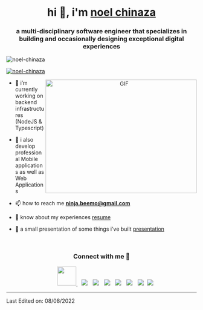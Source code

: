 <h1 align="center">hi 👋, i'm <a href="https://www.linkedin.com/in/noel-ama/" target="blank">
noel chinaza</a></h1>
<h3 align="center">a multi-disciplinary software engineer that specializes in building and occasionally designing exceptional digital experiences</h3>

<p align="left"> <img src="https://komarev.com/ghpvc/?username=noel-chinaza&label=profile%20views&color=0e75b6&style=flat" alt="noel-chinaza" /> </p>

<p align="left"> <a href="https://twitter.com/noel_chinaza" target="blank"><img src="https://img.shields.io/twitter/follow/noel_chinaza?logo=twitter&style=for-the-badge" alt="noel-chinaza" /></a> </p>

<a target="_blank" align="center">
  <img align="right" top="500" height="300" width="400" alt="GIF" src="https://media.giphy.com/media/SWoSkN6DxTszqIKEqv/giphy.gif">
</a>

- 🌱 i’m currently working on backend infrastructures (NodeJS & Typescript)

- 🌱 i also develop professional Mobile applications as well as Web Applications

- 📫 how to reach me **ninja.beemo@gmail.com**

- 📄 know about my experiences <a href="https://github.com/noel-chinaza/Me.io/blob/master/01SaurabhChavanReactNativeResume.pdf" target="blank">resume</a>

- 📄 a small presentation of some things i've built <a href="https://github.com/noel-chinaza/Me.io/blob/master/01SaurabhChavanReactNativeResume.pdf" target="blank">presentation</a>
<br/>
<h3 align="center" > Connect with me 🤝 </h3>

<p align="center">

 <div align="center"  class="icons-social" style="margin-left: 10px;">
      <a style="margin-left: 10px;"  target="_blank" href="https://www.linkedin.com/in/saurabhmchavan/">
			  <img src="https://cdn-icons-png.flaticon.com/512/174/174857.png" width="50" height="50">
      </a>
        <a style="margin-left: 10px;" target="_blank" href="https://github.com/100rabhcsmc">
		<img src="https://img.icons8.com/doodle/40/000000/github--v1.png"></a>
		<a style="margin-left: 10px;" target="_blank" href="https://stackoverflow.com/users/12053852/saurabh-chavan?tab=profile">
				<img src="https://img.icons8.com/external-tal-revivo-color-tal-revivo/40/000000/external-stack-overflow-is-a-question-and-answer-site-for-professional-logo-color-tal-revivo.png"></a>
	   <a style="margin-left: 10px;" target="_blank" href="https://dev.to/100rabhcsmc">
					<img src="https://img.icons8.com/external-sketchy-juicy-fish/0.6x/external-blog-online-services-sketchy-sketchy-juicy-fish.png"></a>
        <a style="margin-left: 10px;" target="_blank" href="https://instagram.com/100rabhch">
			<img src="https://img.icons8.com/doodle/40/000000/instagram-new--v2.png"></a>
		<a style="margin-left: 10px;" target="_blank" href="https://twitter.com/100rabhcsmc">
			<img src="https://img.icons8.com/doodle/1x/twitter-squared--v2.png" ></a>
		<a style="margin-left: 10px;" target="_blank" href="https://www.youtube.com/channel/UC-ZdNkKNHC6KguDqNFKO2Nw?view_as=subscriber">
				<img src="https://img.icons8.com/doodle/1x/youtube--v2.png" ></a>
		<a style="margin-left: 5px;" target="_blank" href="https://github.com/100rabhcsmc/Me.io/blob/master/01SaurabhChavanReactNativeResume.pdf">
					<img src="https://img.icons8.com/plasticine/0.5x/resume.png" ></a>
      </div>

</p>


---


Last Edited on: 08/08/2022

